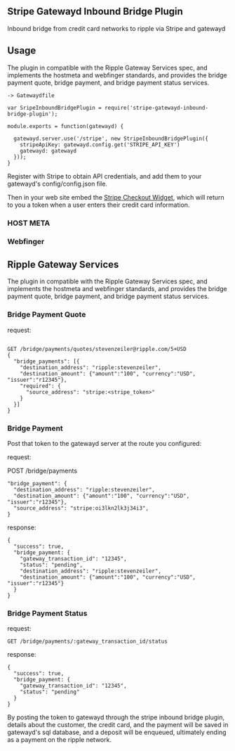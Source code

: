## Stripe Gatewayd Inbound Bridge Plugin

Inbound bridge from credit card networks to ripple via Stripe and gatewayd

## Usage ##

The plugin in compatible with the Ripple Gateway Services spec, and implements
the hostmeta and webfinger standards, and provides the bridge payment quote,
bridge payment, and bridge payment status services.

    -> Gatewaydfile
  
    var SripeInboundBridgePlugin = require('stripe-gatewayd-inbound-bridge-plugin');

    module.exports = function(gatewayd) {

      gatewayd.server.use('/stripe', new StripeInboundBridgePlugin({
        stripeApiKey: gatewayd.config.get('STRIPE_API_KEY')
        gatewayd: gatewayd
      }));
    }

Register with Stripe to obtain API credentials, and add them to your gatewayd's config/config.json file.

Then in your web site embed the [Stripe Checkout Widget](https://stripe.com/docs/tutorials/checkout),
which will return to you a token when a user enters their credit card information.


### HOST META

### Webfinger

## Ripple Gateway Services

The plugin in compatible with the Ripple Gateway Services spec, and implements
the hostmeta and webfinger standards, and provides the bridge payment quote,
bridge payment, and bridge payment status services.

### Bridge Payment Quote


request:
```

GET /bridge/payments/quotes/stevenzeiler@ripple.com/5+USD
{
  "bridge_payments": [{
    "destination_address": "ripple:stevenzeiler",
    "destination_amount": {"amount":"100", "currency":"USD", "issuer":"r12345"},
    "required": {
      "source_address": "stripe:<stripe_token>"
    }
  }]
}
```

### Bridge Payment

Post that token to the gatewayd server at the route you configured:

request:

POST /bridge/payments
```
"bridge_payment": {
  "destination_address": "ripple:stevenzeiler",
  "destination_amount": {"amount":"100", "currency":"USD", "issuer":"r12345"},
  "source_address": "stripe:oi3lkn2lk3j34i3",
}
```

response:
```
{
  "success": true,
  "bridge_payment: {
    "gateway_transaction_id": "12345",
    "status": "pending",
    "destination_address": "ripple:stevenzeiler",
    "destination_amount": {"amount":"100", "currency":"USD", "issuer":"r12345"}
  }
}
```

### Bridge Payment Status

request:

```
GET /bridge/payments/:gateway_transaction_id/status
```

response:

```
{
  "success": true,
  "bridge_payment: {
    "gateway_transaction_id": "12345",
    "status": "pending"
  }
}
```

By posting the token to gatewayd through the stripe inbound bridge plugin, details about the customer,
the credit card, and the payment will be saved in gatewayd's sql database, and a deposit will be
enqueued, ultimately ending as a payment on the ripple network. 

